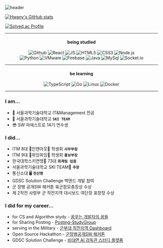 ![header](https://capsule-render.vercel.app/api?type=waving&color=6667AB&height=150&section=header&text=Younghwan%20Phan&fontColor=F4ECF7&fontSize=80&fontAlign=50&fontAlignY=60)

[![Hwany's GitHub stats](https://github-readme-stats.vercel.app/api?username=lopahn2)](https://github.com/lopahn2/github-readme-stats) 

[![Solved.ac Profile](http://mazassumnida.wtf/api/v2/generate_badge?boj=lopahn2)](https://solved.ac/lopahn2/)

---



#### <p align = "center">being studied</p>


<p align = "center"> <img alt="Github" src ="https://img.shields.io/badge/Github-ffffff.svg?&style=for-the-badge&logo=Github&logoColor=181717"/> <img alt="React" src ="https://img.shields.io/badge/React-ffffff.svg?&style=for-the-badge&logo=REACT&logoColor=61DAFB"/> <img alt="JS" src ="https://img.shields.io/badge/JavaScript-ffffff.svg?&style=for-the-badge&logo=JavaScript&logoColor=F7DF1E"/> <img alt="HTML5" src ="https://img.shields.io/badge/Html5-ffffff.svg?&style=for-the-badge&logo=Html5&logoColor=#E34F26"/>  <img alt="CSS3" src ="https://img.shields.io/badge/Css3-ffffff.svg?&style=for-the-badge&logo=Css3&logoColor=#1572B6"/>  <img alt="Node.js" src ="https://img.shields.io/badge/Node.js-ffffff.svg?&style=for-the-badge&logo=Node.js&logoColor=339933"/> <br>
<img alt="Python" src ="https://img.shields.io/badge/Python-ffffff.svg?&style=for-the-badge&logo=Python&logoColor=#3776AB"/> <img alt="VMware" src ="https://img.shields.io/badge/VMware-ffffff.svg?&style=for-the-badge&logo=VMware&logoColor=#607078"/> <img alt="Firebase" src ="https://img.shields.io/badge/Firebase-ffffff.svg?&style=for-the-badge&logo=Firebase&logoColor=#FFCA28"/> <img alt="Java" src ="https://img.shields.io/badge/Java-ffffff.svg?&style=for-the-badge&logo=Java&logoColor=FFCA28"/> <img alt="MySql" src ="https://img.shields.io/badge/MySql-ffffff.svg?&style=for-the-badge&logo=MySql&logoColor=#4479A1"/> <img alt="Socket.io" src ="https://img.shields.io/badge/Socket.io-ffffff.svg?&style=for-the-badge&logo=Socket.io&logoColor=#010101"/> </p>

---
  
#### <p align = "center">be learning</p>
<p align = "center"> <img alt="TypeScript" src ="https://img.shields.io/badge/TypeScript-ffffff.svg?&style=for-the-badge&logo=TypeScript&logoColor=#3178C6"/> <img alt="Go" src ="https://img.shields.io/badge/Go-ffffff.svg?&style=for-the-badge&logo=Go&logoColor=#00ADD8"/> <img alt="Linux" src ="https://img.shields.io/badge/Linux-ffffff.svg?&style=for-the-badge&logo=Linux&logoColor=#FCC624"/>  <img alt="Docker" src ="https://img.shields.io/badge/Docker-ffffff.svg?&style=for-the-badge&logo=Docker&logoColor=#2496ED"/> </p>

  
---




### I am...

- 🌱 서울과학기술대학교 IT&Management 전공
- 🎿 서울과학기술대학교 **`SKI TEAM`**
- 😎 SW 마에스트로 14기 연수생

### I did...

- ITM 8대 🍔인앤아웃🍔 학생회 **`사무부원`**
- ITM 9대 💨위잉위잉💨 학생회 **`홍보부장`**
- 한국대학스키연맹🎿 73대 **`회계팀 임원`**
- 서울과학기술대학교 SKI TEAM🎿 **`주장`**
- 통신소대 🖥 **`전산병`**
- GDSC Solution Challenge 백엔드 개발 참여
- 군 장병 공개SW 해커톤 육군참모총장상 수상
- 제 2작전 사령부 군 작전지역 대시보드 여단장 표창장 수상


### I did for my career...

- for CS and Algorithm stydy - [꿈꾸는 개발자의 꿈들](https://hwanywillbe.tistory.com/)
- for Sharing Posting - [Posting-StudyGroup](https://github.com/posting-study/Hwany_Posting)
- serving in the Military - [군부대 작전지역 Dashboard](https://hwanywillbe.tistory.com/125?category=888678)
- Open Source Hackathon - [군장병공개SW 해커톤](https://github.com/osamhack2022-v2/CLOUD_APP_IOT_KeepYourEndeavor_Moment)
- GDSC Solution Challenge - [비대면 AI 감독관 스터디 플랫폼](https://github.com/S-gether)





<!--
**lopahn2/lopahn2** is a ✨ _special_ ✨ repository because its `README.md` (this file) appears on your GitHub profile.

Here are some ideas to get you started:

- 🔭 I’m currently working on ...
- 🌱 I’m currently learning ...
- 👯 I’m looking to collaborate on ...
- 🤔 I’m looking for help with ...
- 💬 Ask me about ...
- 📫 How to reach me: ...
- 😄 Pronouns: ...
- ⚡ Fun fact: ...
-->
